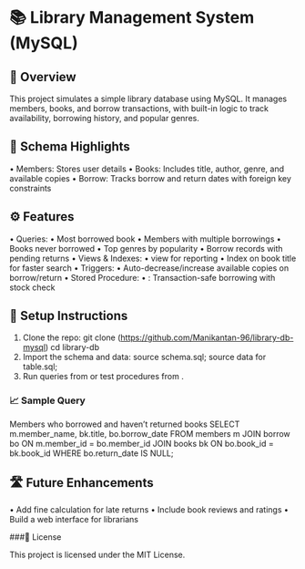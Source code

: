 # 📚 Library Management System (MySQL)
## 📌 Overview
This project simulates a simple library database using MySQL. It manages members, books, and borrow transactions, with built-in logic to track availability, borrowing history, and popular genres.

## 🧱 Schema Highlights
• 	Members: Stores user details
• 	Books: Includes title, author, genre, and available copies
• 	Borrow: Tracks borrow and return dates with foreign key constraints

## ⚙️ Features
• 	Queries:
• 	Most borrowed book
• 	Members with multiple borrowings
• 	Books never borrowed
• 	Top genres by popularity
• 	Borrow records with pending returns
• 	Views & Indexes:
• 	 view for reporting
• 	Index on book title for faster search
• 	Triggers:
• 	Auto-decrease/increase available copies on borrow/return
• 	Stored Procedure:
• 	: Transaction-safe borrowing with stock check

## 🚀 Setup Instructions
1. 	Clone the repo:
      git clone (https://github.com/Manikantan-96/library-db-mysql)
     cd library-db
2. 	Import the schema and data:
       source schema.sql;
      source data for table.sql;
3. 	Run queries from  or test procedures from .

### 📈 Sample Query 
  Members who borrowed and haven’t returned books
  SELECT m.member_name, bk.title, bo.borrow_date
  FROM members m
  JOIN borrow bo ON m.member_id = bo.member_id
  JOIN books bk ON bo.book_id = bk.book_id
  WHERE bo.return_date IS NULL;
## 🛣️ Future Enhancements
• 	Add fine calculation for late returns
• 	Include book reviews and ratings
• 	Build a web interface for librarians

###📄 License

This project is licensed under the MIT License.

